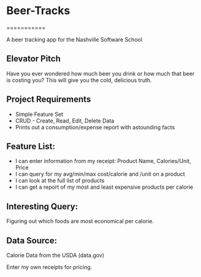 # Beer-Tracks
===========

A beer tracking app for the Nashville Software School

 ## Elevator Pitch

Have you ever wondered how much beer you drink or how much that beer is costing you? This will give you the cold, delicious truth.

## Project Requirements

  * Simple Feature Set
  * CRUD - Create, Read, Edit, Delete Data
  * Prints out a consumption/expense report with astounding facts

## Feature List:

   * I can enter information from my receipt: Product Name, Calories/Unit, Price
   * I can query for my avg/min/max cost/calorie and /unit on a product
   * I can look at the full list of products
   * I can get a report of my most and least expensive products per calorie

## Interesting Query:

Figuring out which foods are most economical per calorie.

## Data Source:

Calorie Data from the USDA (data.gov)

Enter my own receipts for pricing.